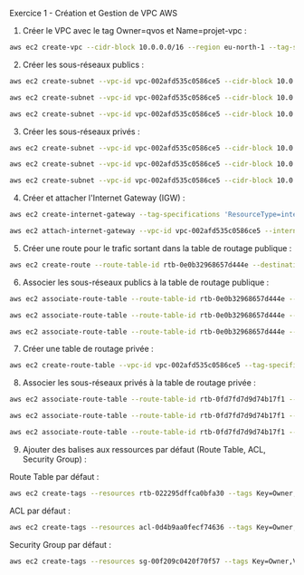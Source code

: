 Exercice 1 - Création et Gestion de VPC AWS
1. Créer le VPC avec le tag Owner=qvos et Name=projet-vpc :
```bash
aws ec2 create-vpc --cidr-block 10.0.0.0/16 --region eu-north-1 --tag-specifications 'ResourceType=vpc,Tags=[{Key=Owner,Value=qvos},{Key=Name,Value=qvos-vpc}]'
```

2. Créer les sous-réseaux publics :
```bash
aws ec2 create-subnet --vpc-id vpc-002afd535c0586ce5 --cidr-block 10.0.1.0/24 --availability-zone eu-north-1a --tag-specifications 'ResourceType=subnet,Tags=[{Key=Owner,Value=qvos},{Key=Name,Value=qvos-public-subnet-1a}]'
```
```bash
aws ec2 create-subnet --vpc-id vpc-002afd535c0586ce5 --cidr-block 10.0.2.0/24 --availability-zone eu-north-1b --tag-specifications 'ResourceType=subnet,Tags=[{Key=Owner,Value=qvos},{Key=Name,Value=qvos-public-subnet-1b}]'
```
```bash
aws ec2 create-subnet --vpc-id vpc-002afd535c0586ce5 --cidr-block 10.0.3.0/24 --availability-zone eu-north-1c --tag-specifications 'ResourceType=subnet,Tags=[{Key=Owner,Value=qvos},{Key=Name,Value=qvos-public-subnet-1c}]'
```

3. Créer les sous-réseaux privés :
```bash
aws ec2 create-subnet --vpc-id vpc-002afd535c0586ce5 --cidr-block 10.0.4.0/24 --availability-zone eu-north-1a --tag-specifications 'ResourceType=subnet,Tags=[{Key=Owner,Value=qvos},{Key=Name,Value=qvos-private-subnet-1a}]'
```
```bash
aws ec2 create-subnet --vpc-id vpc-002afd535c0586ce5 --cidr-block 10.0.5.0/24 --availability-zone eu-north-1b --tag-specifications 'ResourceType=subnet,Tags=[{Key=Owner,Value=qvos},{Key=Name,Value=qvos-private-subnet-1b}]'
```
```bash
aws ec2 create-subnet --vpc-id vpc-002afd535c0586ce5 --cidr-block 10.0.6.0/24 --availability-zone eu-north-1c --tag-specifications 'ResourceType=subnet,Tags=[{Key=Owner,Value=qvos},{Key=Name,Value=qvos-private-subnet-1c}]'
```


4. Créer et attacher l'Internet Gateway (IGW) :
```bash
aws ec2 create-internet-gateway --tag-specifications 'ResourceType=internet-gateway,Tags=[{Key=Owner,Value=qvos},{Key=Name,Value=projet-igw}]'
```
```bash
aws ec2 attach-internet-gateway --vpc-id vpc-002afd535c0586ce5 --internet-gateway-id igw-0cba2c70c4c7a6bf3
```

5. Créer une route pour le trafic sortant dans la table de routage publique :
```bash
aws ec2 create-route --route-table-id rtb-0e0b32968657d444e --destination-cidr-block 0.0.0.0/0 --gateway-id igw-0cba2c70c4c7a6bf3
```

6. Associer les sous-réseaux publics à la table de routage publique :

```bash
aws ec2 associate-route-table --route-table-id rtb-0e0b32968657d444e --subnet-id subnet-068639487650a8657
```

```bash
aws ec2 associate-route-table --route-table-id rtb-0e0b32968657d444e --subnet-id subnet-0da7f0e121f69c2a2
```

```bash
aws ec2 associate-route-table --route-table-id rtb-0e0b32968657d444e --subnet-id subnet-0f931e4a2490dcfc6
```


7. Créer une table de routage privée :
```bash
aws ec2 create-route-table --vpc-id vpc-002afd535c0586ce5 --tag-specifications 'ResourceType=route-table,Tags=[{Key=Owner,Value=qvos},{Key=Name,Value=private-route-table}]'
```

8. Associer les sous-réseaux privés à la table de routage privée :

```bash
aws ec2 associate-route-table --route-table-id rtb-0fd7fd7d9d74b17f1 --subnet-id subnet-068de48e901cc6132
```

```bash
aws ec2 associate-route-table --route-table-id rtb-0fd7fd7d9d74b17f1 --subnet-id subnet-0eaa72d64c23411a8
```

```bash
aws ec2 associate-route-table --route-table-id rtb-0fd7fd7d9d74b17f1 --subnet-id subnet-0ced35abdb39f8c12
```


9. Ajouter des balises aux ressources par défaut (Route Table, ACL, Security Group) :

Route Table par défaut :
```bash
aws ec2 create-tags --resources rtb-022295dffca0bfa30 --tags Key=Owner,Value=qvos
```

ACL par défaut :
```bash
aws ec2 create-tags --resources acl-0d4b9aa0fecf74636 --tags Key=Owner,Value=qvos
```

Security Group par défaut :
```bash
aws ec2 create-tags --resources sg-00f209c0420f70f57 --tags Key=Owner,Value=qvos
```